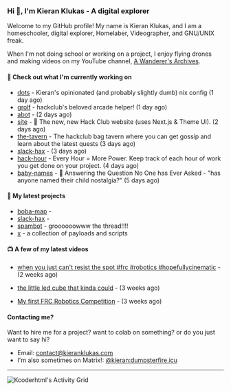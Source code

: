 ### Hi 👋, I'm Kieran Klukas - A digital explorer 

Welcome to my GitHub profile! My name is Kieran Klukas, and I am a homeschooler, digital explorer, Homelaber, Videographer, and GNU/UNIX freak.

When I'm not doing school or working on a project, I enjoy flying drones and making videos on my YouTube channel, [A Wanderer's Archives](https://youtube.com/@wanderer.archives).

#### 👷 Check out what I'm currently working on

- [dots](https://github.com/kcoderhtml/dots) - Kieran's opinionated (and probably slightly dumb) nix config (1 day ago)
- [grolf](https://github.com/kcoderhtml/grolf) - hackclub's beloved arcade helper! (1 day ago)
- [abot](https://github.com/kcoderhtml/abot) -  (2 days ago)
- [site](https://github.com/hackclub/site) - 🌈 The new, new Hack Club website (uses Next.js & Theme UI). (2 days ago)
- [the-tavern](https://github.com/kcoderhtml/the-tavern) - The hackclub bag tavern where you can get gossip and learn about the latest quests (3 days ago)
- [slack-hax](https://github.com/kcoderhtml/slack-hax) -  (3 days ago)
- [hack-hour](https://github.com/hackclub/hack-hour) - Every Hour = More Power. Keep track of each hour of work you get done on your project. (4 days ago)
- [baby-names](https://github.com/kcoderhtml/baby-names) - 👶 Answering the Question No One has Ever Asked - "has anyone named their child nostalgia?" (5 days ago)

#### 🌱 My latest projects

- [boba-map](https://github.com/kcoderhtml/boba-map) - 
- [slack-hax](https://github.com/kcoderhtml/slack-hax) - 
- [spambot](https://github.com/kcoderhtml/spambot) - groooooowww the thread!!!!
- [x](https://github.com/kcoderhtml/x) - a collection of payloads and scripts

#### 📺 A few of my latest videos

- [when you just can't resist the spot #frc #robotics #hopefullycinematic](https://www.youtube.com/watch?v=Y7SZ_TDleGM) - (2 weeks ago)

- [the little led cube that kinda could](https://www.youtube.com/watch?v=um7v7Y04vGw) - (3 weeks ago)

- [My first FRC Robotics Competition](https://www.youtube.com/watch?v=w_o2-eqkbCk) - (3 weeks ago)



#### Contacting me?

Want to hire me for a project? want to colab on something? or do you just want to say hi?

- Email: [contact@kieranklukas.com](mailto:contact@kieranklukas.com)
- I'm also sometimes on Matrix!: [@kieran:dumpsterfire.icu](https://matrix.to/#/@kieran.matrix.dumpsterfire.icu)

---

![Kcoderhtml's Activity Grid](https://raw.githubusercontent.com/kcoderhtml/kcoderhtml/output/github-contribution-grid-snake.svg)
